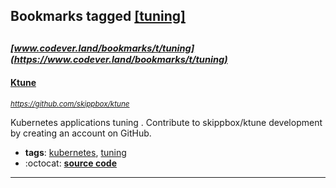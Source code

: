 ## Bookmarks tagged [[tuning]](https://www.codever.land/search?q=[tuning])

_<sup><sup>[www.codever.land/bookmarks/t/tuning](https://www.codever.land/bookmarks/t/tuning)</sup></sup>_
---
#### [Ktune](https://github.com/skippbox/ktune)
_<sup>https://github.com/skippbox/ktune</sup>_

Kubernetes applications tuning . Contribute to skippbox/ktune development by creating an account on GitHub.
* **tags**: [kubernetes](../tagged/kubernetes.md), [tuning](../tagged/tuning.md)
* :octocat: **[source code](https://github.com/skippbox/ktune)**
---
